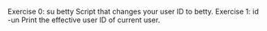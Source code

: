 Exercise 0: su betty Script that changes your user ID to betty.
Exercise 1: id -un Print the effective user ID of current user.
